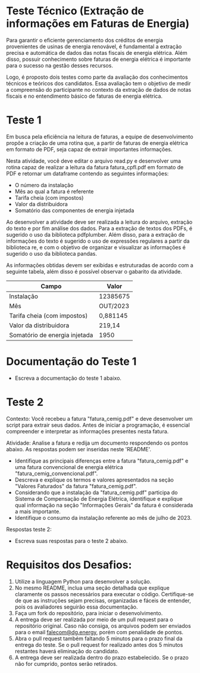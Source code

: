 # Teste Técnico (Extração de informações em Faturas de Energia)

Para garantir o eficiente gerenciamento dos créditos de energia provenientes de usinas de energia renovável, é fundamental a extração precisa e automática de dados das notas fiscais de energia elétrica. Além disso, possuir conhecimento sobre faturas de energia elétrica é importante para o sucesso na gestão desses recursos.

Logo, é proposto dois testes como parte da avaliação dos conhecimentos técnicos e teóricos dos candidatos. Essa avaliação tem o objetivo de medir a compreensão do participante no contexto da extração de dados de notas fiscais e no entendimento básico de faturas de energia elétrica.

# Teste 1

Em busca pela eficiência na leitura de faturas, a equipe de desenvolvimento propõe a criação de uma rotina que, a partir de faturas de energia elétrica em formato de PDF, seja capaz de extrair importantes informações.

Nesta atividade, você deve editar o arquivo read.py e desenvolver uma rotina capaz de realizar a leitura da fatura fatura_cpfl.pdf em formato de PDF e retornar um dataframe contendo as seguintes informações:

- O número da instalação
- Mês ao qual a fatura é referente
- Tarifa cheia (com impostos)
- Valor da distribuidora
- Somatório das componentes de energia injetada

Ao desenvolver a atividade deve ser realizada a leitura do arquivo, extração do texto e por fim análise dos dados. Para a extração de textos dos PDFs, é sugerido o uso da biblioteca pdfplumber. Além disso, para a extração de informações do texto é sugerido o uso de expressões regulares a partir da biblioteca re, e com o objetivo de organizar e visualizar as informações é sugerido o uso da biblioteca pandas. 

As informações obtidas devem ser exibidas e estruturadas de acordo com a seguinte tabela, além disso é possível observar o gabarito da atividade.

|                 Campo                |    Valor    | 
|--------------------------------------|-------------|
|              Instalação              |   12385675  |
|                   Mês                |   OUT/2023  |
|      Tarifa cheia (com impostos)     |   0,881145  |
|         Valor da distribuidora       |    219,14   |
|    Somatório de energia injetada     |     1950    |

# Documentação do Teste 1

- Escreva a documentação do teste 1 abaixo.

# Teste 2

Contexto: Você recebeu a fatura "fatura_cemig.pdf" e deve desenvolver um script para extrair seus dados. Antes de iniciar a programação, é essencial compreender e interpretar as informações presentes nesta fatura.

Atividade: Analise a fatura e redija um documento respondendo os pontos abaixo. As respostas podem ser inseridas neste 'README'.

 - Identifique as principais diferenças entre a fatura "fatura_cemig.pdf" e uma fatura convencional de energia elétrica "fatura_cemig_convencional.pdf".
 - Descreva e explique os termos e valores apresentados na seção "Valores Faturados" da fatura "fatura_cemig.pdf".
 - Considerando que a instalação da "fatura_cemig.pdf" participa do Sistema de Compensação de Energia Elétrica, identifique e explique qual informação na seção "Informações Gerais" da fatura é considerada a mais importante.
 - Identifique o consumo da instalação referente ao mês de julho de 2023.

Respostas teste 2:
- Escreva suas respostas para o teste 2 abaixo.


# Requisitos dos Desafios:

1. Utilize a linguagem Python para desenvolver a solução.
2. No mesmo README, inclua uma seção detalhada que explique claramente os passos necessários para executar o código. Certifique-se de que as instruções sejam precisas, organizadas e fáceis de entender, pois os avaliadores seguirão essa documentação.
3. Faça um fork do repositório, para iniciar o desenvolvimento.
4. A entrega deve ser realizada por meio de um pull request para o repositório original. Caso não consiga, os arquivos podem ser enviados para o email falecom@dg.energy, porém com penalidade de pontos.
5. Abra o pull request também faltando 5 minutos para o prazo final da entrega do teste. Se o pull request for realizado antes dos 5 minutos restantes haverá eliminação do candidato.
6. A entrega deve ser realizada dentro do prazo estabelecido. Se o prazo não for cumprido, pontos serão retirados.
